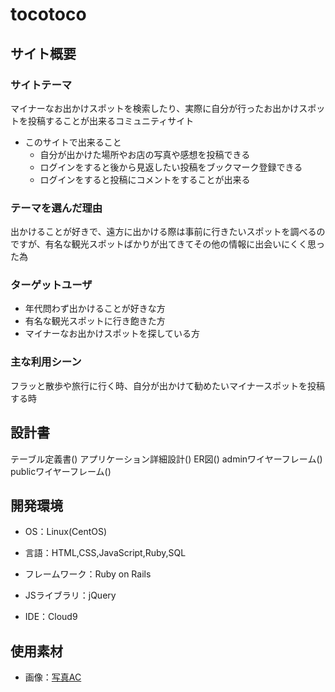 # tocotoco



## サイト概要

### サイトテーマ

マイナーなお出かけスポットを検索したり、実際に自分が行ったお出かけスポットを投稿することが出来るコミュニティサイト

 - このサイトで出来ること
   - 自分が出かけた場所やお店の写真や感想を投稿できる
   - ログインをすると後から見返したい投稿をブックマーク登録できる
   - ログインをすると投稿にコメントをすることが出来る



### テーマを選んだ理由

出かけることが好きで、遠方に出かける際は事前に行きたいスポットを調べるのですが、有名な観光スポットばかりが出てきてその他の情報に出会いにくく思った為



### ターゲットユーザ

 - 年代問わず出かけることが好きな方
 - 有名な観光スポットに行き飽きた方
 - マイナーなお出かけスポットを探している方




### 主な利用シーン

フラッと散歩や旅行に行く時、自分が出かけて勧めたいマイナースポットを投稿する時



## 設計書

テーブル定義書()
アプリケーション詳細設計()
ER図()
adminワイヤーフレーム()
publicワイヤーフレーム()




## 開発環境

- OS：Linux(CentOS)

- 言語：HTML,CSS,JavaScript,Ruby,SQL

- フレームワーク：Ruby on Rails

- JSライブラリ：jQuery

- IDE：Cloud9



## 使用素材

- 画像：[写真AC](https://www.photo-ac.com/)

